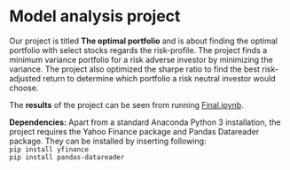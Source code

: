 # Model analysis project

Our project is titled **The optimal portfolio** and is about finding the optimal portfolio with select stocks regards the risk-profile. The project finds a minimum variance portfolio for a risk adverse investor by minimizing the variance. The project also optimized the sharpe ratio to find the best risk-adjusted return to determine which portfolio a risk neutral investor would choose.

The **results** of the project can be seen from running [Final.ipynb](Final.ipynb).

**Dependencies:** Apart from a standard Anaconda Python 3 installation, the project requires the Yahoo Finance package and Pandas Datareader package. They can be installed by inserting following:<br>
``pip install yfinance``<br>
``pip install pandas-datareader``


